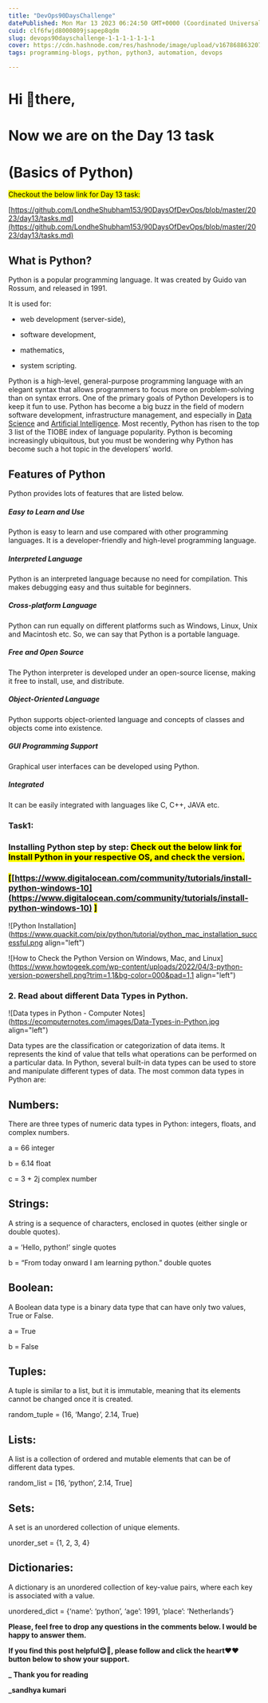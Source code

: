 ```yaml
---
title: "DevOps90DaysChallenge"
datePublished: Mon Mar 13 2023 06:24:50 GMT+0000 (Coordinated Universal Time)
cuid: clf6fwjd8000809jsapep8qdm
slug: devops90dayschallenge-1-1-1-1-1-1-1
cover: https://cdn.hashnode.com/res/hashnode/image/upload/v1678688632075/42dcd477-04f7-4b53-928a-1af6c5b2aeb2.webp
tags: programming-blogs, python, python3, automation, devops

---
```


# Hi 👋there,

# Now we are on the Day 13 task

# **(Basics of Python)**

<mark>Checkout the below link for Day 13 task:</mark>

[https://github.com/LondheShubham153/90DaysOfDevOps/blob/master/2023/day13/tasks.md](https://github.com/LondheShubham153/90DaysOfDevOps/blob/master/2023/day13/tasks.md)

## What is Python?

Python is a popular programming language. It was created by Guido van Rossum, and released in 1991.

It is used for:

* web development (server-side),
    
* software development,
    
* mathematics,
    
* system scripting.
    

Python is a high-level, general-purpose programming language with an elegant syntax that allows programmers to focus more on problem-solving than on syntax errors. One of the primary goals of Python Developers is to keep it fun to use. Python has become a big buzz in the field of modern software development, infrastructure management, and especially in [Data Science](https://intellipaat.com/blog/what-is-data-science/) and [Artificial Intelligence](https://intellipaat.com/blog/what-is-artificial-intelligence/). Most recently, Python has risen to the top 3 list of the TIOBE index of language popularity. Python is becoming increasingly ubiquitous, but you must be wondering why Python has become such a hot topic in the developers’ world.

## **Features of Python**

Python provides lots of features that are listed below.

##### **Easy to Learn and Use**

Python is easy to learn and use compared with other programming languages. It is a developer-friendly and high-level programming language.

##### **Interpreted Language**

Python is an interpreted language because no need for compilation. This makes debugging easy and thus suitable for beginners.

##### **Cross-platform Language**

Python can run equally on different platforms such as Windows, Linux, Unix and Macintosh etc. So, we can say that Python is a portable language.

##### **Free and Open Source**

The Python interpreter is developed under an open-source license, making it free to install, use, and distribute.

##### **Object-Oriented Language**

Python supports object-oriented language and concepts of classes and objects come into existence.

##### **GUI Programming Support**

Graphical user interfaces can be developed using Python.

##### **Integrated**

It can be easily integrated with languages like C, C++, JAVA etc.

### Task1:

### **Installing Python step by step:** <mark>Check out the below link for </mark> **<mark>Install Python in your respective OS, and check the version.</mark>**

### <mark>[</mark>[https://www.digitalocean.com/community/tutorials/install-python-windows-10](https://www.digitalocean.com/community/tutorials/install-python-windows-10) <mark>]</mark>

![Python Installation](https://www.quackit.com/pix/python/tutorial/python_mac_installation_successful.png align="left")

![How to Check the Python Version on Windows, Mac, and Linux](https://www.howtogeek.com/wp-content/uploads/2022/04/3-python-version-powershell.png?trim=1,1&bg-color=000&pad=1,1 align="left")

### **2\. Read about different Data Types in Python.**

![Data types in Python - Computer Notes](https://ecomputernotes.com/images/Data-Types-in-Python.jpg align="left")

Data types are the classification or categorization of data items. It represents the kind of value that tells what operations can be performed on a particular data. In Python, several built-in data types can be used to store and manipulate different types of data. The most common data types in Python are:

## **Numbers:**

There are three types of numeric data types in Python: integers, floats, and complex numbers.

a = 66 integer

b = 6.14 float

c = 3 + 2j complex number

## **Strings:**

A string is a sequence of characters, enclosed in quotes (either single or double quotes).

a = ‘Hello, python!’ single quotes

b = “From today onward I am learning python.” double quotes

## **Boolean:**

A Boolean data type is a binary data type that can have only two values, True or False.

a = True

b = False

## **Tuples:**

A tuple is similar to a list, but it is immutable, meaning that its elements cannot be changed once it is created.

random\_tuple = (16, ‘Mango’, 2.14, True)

## **Lists:**

A list is a collection of ordered and mutable elements that can be of different data types.

random\_list = \[16, ‘python’, 2.14, True\]

## **Sets:**

A set is an unordered collection of unique elements.

unorder\_set = {1, 2, 3, 4}

## **Dictionaries:**

A dictionary is an unordered collection of key-value pairs, where each key is associated with a value.

unordered\_dict = {‘name’: ‘python’, ‘age’: 1991, ‘place’: ‘Netherlands’}

**Please, feel free to drop any questions in the comments below. I would be happy to answer them.**

**If you find this post helpful😊🙂, please follow and click the heart❤❤ button below to show your support.**

**\_ Thank you for reading**

**\_sandhya kumari**